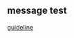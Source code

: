 ## message test

[guideline](https://im-docs.celer.network/developer/development-guide/message-executor/integration-guide)